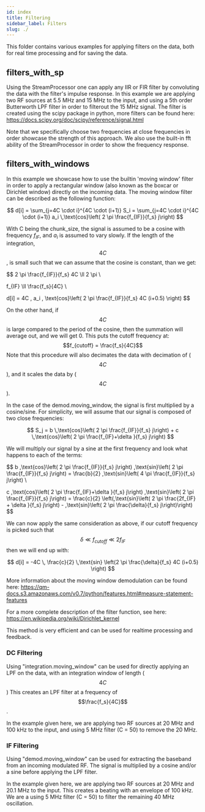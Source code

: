 ```yaml
---
id: index
title: Filtering
sidebar_label: Filters
slug: ./
---
```


This folder contains various examples for applying filters on the data, both for real time processing and for saving the
data.

## filters_with_sp

Using the StreamProcessor one can apply any IIR or FIR filter by convoluting the data with the filter's impulse response.
In this example we are applying two RF sources at 5.5 MHz and 15 MHz to the input, and using a 5th order Butterworth LPF filter in order to filterout the 15 MHz signal.
The filter is created using the scipy package in python, more filters can be found here:
https://docs.scipy.org/doc/scipy/reference/signal.html

Note that we specifically choose two frequencies at close frequencies in order showcase the strength of this approach.
We also use the built-in fft ability of the StreamProcessor in order to show the frequency response.

## filters_with_windows

In this example we showcase how to use the builtin 'moving window' filter in order to apply a rectangular window (also known as the boxcar or Dirichlet window) directly on the incoming data.
The moving window filter can be described as the following function:

$$
d[i] = \sum_{j=4C \cdot i}^{4C \cdot (i+1)} S_i = \sum_{j=4C \cdot i}^{4C \cdot (i+1)} a_i \,\text{cos}\left( 2 \pi \frac{f_{IF}}{f_s} j\right)
$$

With C being the chunk\_size, the signal is assumed to be a cosine with frequency $f_{IF}$, and $a_i$ is assumed to vary slowly.
If the length of the integration, $$4C$$, is small such that we can assume that the cosine is constant, than we get:

$$
2 \pi \frac{f_{IF}}{f_s} 4C \ll 2 \pi \\

f_{IF} \ll \frac{f_s}{4C} \\

d[i] = 4C \, a_i \, \text{cos}\left( 2 \pi \frac{f_{IF}}{f_s} 4C (i+0.5) \right)
$$

On the other hand, if $$4C$$ is large compared to the period of the cosine, then the summation will average out, and we will get 0.
This puts the cutoff frequency at: $$f_{cutoff} = \frac{f_s}{4C}$$
Note that this procedure will also decimates the data with decimation of ($$4C$$), and it scales the data by ($$4C$$).

In the case of the demod.moving_window, the signal is first multiplied by a cosine/sine.
For simplicity, we will assume that our signal is composed of two close frequencies:

$$
S_j = b \,\text{cos}\left( 2 \pi \frac{f_{IF}}{f_s} j\right) + c \,\text{cos}\left( 2 \pi \frac{f_{IF}+\delta }{f_s} j\right)
$$

We will multiply our signal by a sine at the first frequency and look what happens to each of the terms:

$$
b \,\text{cos}\left( 2 \pi \frac{f_{IF}}{f_s} j\right) \,\text{sin}\left( 2 \pi \frac{f_{IF}}{f_s} j\right) = \frac{b}{2} \,\text{sin}\left( 4 \pi \frac{f_{IF}}{f_s} j\right) \\

c \,\text{cos}\left( 2 \pi \frac{f_{IF}+\delta }{f_s} j\right) \,\text{sin}\left( 2 \pi \frac{f_{IF}}{f_s} j\right) = \frac{c}{2} \left(\,\text{sin}\left( 2 \pi \frac{2f_{IF} + \delta }{f_s} j\right) - \,\text{sin}\left( 2 \pi \frac{\delta}{f_s} j\right)\right)
$$

We can now apply the same consideration as above, if our cutoff frequency is picked such that $$\delta \ll f_{cutoff} \ll 2 f_{IF}$$ then we will end up with:

$$
d[i] = -4C \, \frac{c}{2} \,\text{sin} \left(2 \pi \frac{\delta}{f_s} 4C (i+0.5) \right)
$$

More information about the moving window demodulation can be found here:
https://qm-docs.s3.amazonaws.com/v0.7/python/features.html#measure-statement-features

For a more complete description of the filter function, see here:
https://en.wikipedia.org/wiki/Dirichlet_kernel

This method is very efficient and can be used for realtime processing and feedback.

### DC Filtering
Using "integration.moving_window" can be used for directly applying an LPF on the data, with an integration window of length ($$4C$$) 
This creates an LPF filter at a frequency of $$\frac{f_s}{4C}$$.

In the example given here, we are applying two RF sources at 20 MHz and 100 kHz to the input, and using 5 MHz filter (C = 50) to remove the 20 MHz.

### IF Filtering
Using "demod.moving_window" can be used for extracting the baseband from an incoming modulated RF.
The signal is multiplied by a cosine and/or a sine before applying the LPF filter.

In the example given here, we are applying two RF sources at 20 MHz and 20.1 MHz to the input. This creates a beating with an envelope of 100 kHz. We are a using 5 MHz filter (C = 50) to filter the remaining 40 MHz oscillation.